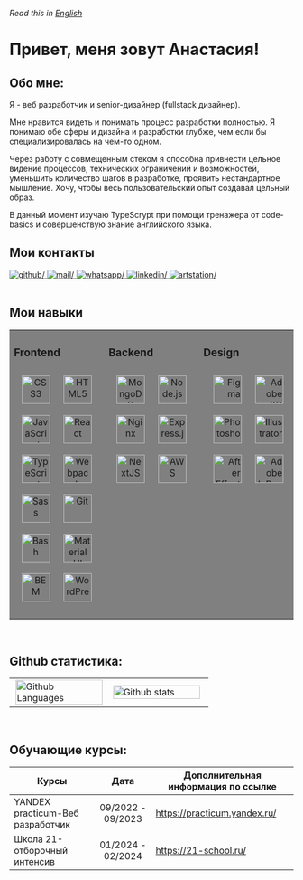 *Read this in [English](README.eng.md)*

# Привет, меня зовут Анастасия!

## Обо мне:

Я - веб разработчик и senior-дизайнер (fullstack дизайнер).

Мне нравится видеть и понимать процесс разработки полностью. 
Я понимаю обе сферы и дизайна и разработки глубже, 
чем если бы специализировалась на чем-то одном.

Через работу с совмещенным стеком я способна
привнести цельное видение процессов, технических
ограничений и возможностей, уменьшить количество
шагов в разработке, проявить нестандартное мышление.
Хочу, чтобы весь пользовательский опыт создавал цельный образ.

В данный момент изучаю TypeScrypt при помощи 
тренажера от code-basics и совершенствую знание 
английского языка.

## Мои контакты
<!-- ## Connect with me -->
<div align="left">

  <a href="https://github.com/Anastasy-ya" target="_blank">
    <img src="https://img.shields.io/badge/github-rgb(47,79,79)?style=for-the-badge&logo=github&logoColor=white" alt=github/>
  </a>

  <a href="mailto:anastasy-ya@mail.ru" target="_blank">
    <img src="https://img.shields.io/badge/mail-red?style=for-the-badge&logo=maildotru&logoColor=white" alt=mail/>
  </a>

  <a href="https://wa.me/79105465796" target="_blank">
    <img src="https://img.shields.io/badge/whatsapp-rgb(50,205,50)?style=for-the-badge&logo=whatsapp&logoColor=white" alt=whatsapp/>
  </a>

  <a href="https://linkedin.com/in/anastasy-ya" target="_blank">
    <img src="https://img.shields.io/badge/linkedin-rgb(70,130,180)?style=for-the-badge&logo=linkedin&logoColor=white" alt=linkedin/>
  </a>

  <a href="anastasy_ya.artstation.com" target="_blank">
    <img src="https://img.shields.io/badge/artstation-blue?style=for-the-badge&logo=artstation&logoColor=white" alt=artstation/>
  </a>

</div>

<br/>

## Мои навыки
<table bgcolor="grey">
<tr>
<td valign="top" width="33%">

### Frontend
  <div align="center">
 
  <a href="https://www.w3schools.com/css/" target="_blank"><img style="margin: 10px" src="https://profilinator.rishav.dev/skills-assets/css3-original-wordmark.svg" alt="CSS3" height="50"  title="CSS3" /></a>
  <a href="https://en.wikipedia.org/wiki/HTML5" target="_blank"><img style="margin: 10px" src="https://profilinator.rishav.dev/skills-assets/html5-original-wordmark.svg" alt="HTML5" height="50" title="HTML5" /></a>
  <a href="https://www.javascript.com/" target="_blank"><img style="margin: 10px" src="https://profilinator.rishav.dev/skills-assets/javascript-original.svg" alt="JavaScript" height="50" title="JavaScript" /></a>
  <a href="https://reactjs.org/" target="_blank"><img style="margin: 10px" src="https://profilinator.rishav.dev/skills-assets/react-original-wordmark.svg" alt="React" height="50" title="React" /></a>
  <a href="https://www.typescriptlang.org/" target="_blank"><img style="margin: 10px" src="https://profilinator.rishav.dev/skills-assets/typescript-original.svg" alt="TypeScript" height="50" title="TypeScript" /></a>
  <a href="https://webpack.js.org/" target="_blank"><img style="margin: 10px" src="https://profilinator.rishav.dev/skills-assets/webpack-original.svg" alt="Webpack" height="50" title="Webpack" /></a>   
  <a href="https://sass-lang.com/" target="_blank"><img style="margin: 10px" src="https://profilinator.rishav.dev/skills-assets/sass-original.svg" alt="Sass" height="50" title="Sass" /></a> 
  <a href="https://github.com/" target="_blank"><img style="margin: 10px" src="https://profilinator.rishav.dev/skills-assets/git-scm-icon.svg" alt="Git" height="50" title="Git" /></a>
  <a href="https://www.gnu.org/software/bash/" target="_blank"><img style="margin: 10px" src="https://profilinator.rishav.dev/skills-assets/gnu_bash-icon.svg" alt="Bash" height="50" title="Bash" /></a>
  <a href="https://mui.com/" target="_blank"><img style="margin: 10px" src="https://profilinator.rishav.dev/skills-assets/mui.png" alt="Material UI" height="50" title="Material UI" /></a>
  <a href="http://getbem.com/" target="_blank"><img style="margin: 10px" src="https://profilinator.rishav.dev/skills-assets/bem.svg" alt="BEM" height="50" title="BEM" /></a>
  <a href="https://wordpress.com/" target="_blank"><img style="margin: 10px" src="https://profilinator.rishav.dev/skills-assets/wordpress.png" alt="WordPress" height="50" title="WordPress" /></a>
  </div>

</td>
<td valign="top" width="33%">

### Backend
<div align="center">
<a href="https://www.mongodb.com/" target="_blank"><img style="margin: 10px" src="https://profilinator.rishav.dev/skills-assets/mongodb-original-wordmark.svg" alt="MongoDB" height="50" title="MongoDB" /></a>  
<a href="https://nodejs.org/" target="_blank"><img style="margin: 10px" src="https://profilinator.rishav.dev/skills-assets/nodejs-original-wordmark.svg" alt="Node.js" height="50" title="Node.js" /></a>  
<a href="https://www.nginx.com/" target="_blank"><img style="margin: 10px" src="https://profilinator.rishav.dev/skills-assets/nginx-original.svg" alt="Nginx" height="50" title="Nginx" /></a>  
<a href="https://expressjs.com/" target="_blank"><img style="margin: 10px" src="https://profilinator.rishav.dev/skills-assets/express-original-wordmark.svg" alt="Express.js" height="50" title="Express.js" /></a>  
<a href="https://nextjs.org/" target="_blank"><img style="margin: 10px" src="https://profilinator.rishav.dev/skills-assets/nextjs.png" alt="NextJS" height="50" title="NextJS" /></a>  
<a href="https://aws.amazon.com/" target="_blank"><img style="margin: 10px" src="https://profilinator.rishav.dev/skills-assets/amazonwebservices-original-wordmark.svg" alt="AWS" height="50" title="AWS" /></a>  
</div>

</td>
<td valign="top" width="33%">

### Design
<div align="right">
<a href="https://www.figma.com/" target="_blank"><img style="margin: 10px" src="https://profilinator.rishav.dev/skills-assets/figma-icon.svg" alt="Figma" height="50" title="Figma" /></a>
<a href="https://www.adobe.com/in/products/xd.html" target="_blank"><img style="margin: 10px" src="https://profilinator.rishav.dev/skills-assets/adobexd.png" alt="Adobe XD" height="50" title="Adobe XD" /></a>
<a href="https://www.adobe.com/in/products/photoshop.html" target="_blank"><img style="margin: 10px" src="https://profilinator.rishav.dev/skills-assets/photoshop-plain.svg" alt="Photoshop" height="50" title="Photoshop" /></a>
<a href="https://www.adobe.com/in/products/illustrator.html" target="_blank"><img style="margin: 10px" src="https://profilinator.rishav.dev/skills-assets/adobe_illustrator-icon.svg" alt="Illustrator" height="50" title="Illustrator" /></a>
<a href="https://www.adobe.com/in/products/aftereffects.html" target="_blank"><img style="margin: 10px" src="https://profilinator.rishav.dev/skills-assets/aftereffects.png" alt="After Effects" height="50" title="After Effects" /></a>
<a href="https://www.adobe.com/in/products/indesign.html" target="_blank"><img style="margin: 10px" src="https://profilinator.rishav.dev/skills-assets/adobeindesign.svg" alt="Adobe InDesign" height="50" title="Adobe InDesign" /></a>
</div>

</td>
</tr>
</table>

<br/>

## Github статистика:

<table style="overflow: hidden;">
  <tr style="overflow: hidden;">
    <td width="50%">
      <img width="98%" align="right" alt="Github Languages" src="https://github-readme-stats-sigma-five.vercel.app/api/top-langs/?username=Anastasy-ya&layout=compact&theme=radical" />
    </td>
    <td width="50%">
      <img width="98%" align="left"  src="http://github-readme-streak-stats.herokuapp.com?user=Anastasy-ya&theme=radical" alt="Github stats" />
    </td>
  </tr>
</table>

<br/>

## Обучающие курсы:

  | Курсы                               |       Дата          |         Дополнительная информация по ссылке         |
  | ----------------------------------- | :-----------------: | --------------------------------------------------- |
  | YANDEX practicum-Веб разработчик    |  09/2022 - 09/2023  |             https://practicum.yandex.ru/            |
  | Школа 21-отборочный интенсив        |  01/2024 - 02/2024  |                https://21-school.ru/                |


<!-- [![LeetCode stats](https://leetcode-stats-six.vercel.app/api?username=Anastasy-ya&theme=dark)](https://github.com/Anastasy-ya/leetcode-stats) -->

